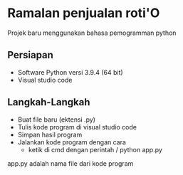 # Ramalan penjualan roti'O

Projek baru menggunakan bahasa pemogramman python

## Persiapan
- Software Python versi 3.9.4 (64 bit)
- Visual studio code

## Langkah-Langkah
- Buat file baru (ektensi .py)
- Tulis kode program di visual studio code
- Simpan hasil program
- Jalankan kode program dengan cara
  - ketik di cmd dengan perintah / python app.py

app.py adalah nama file dari kode program